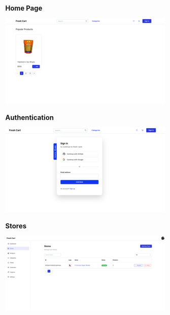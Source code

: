 ## Home Page

![Alt Text](./screenshots/home.png)

## Authentication

![Alt Text](./screenshots/auth.png)

## Stores

![Alt Text](./screenshots/stores.png)
